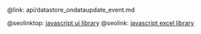 @link: api/datastore_ondataupdate_event.md

@seolinktop: [javascript ui library](https://webix.com)
@seolink: [javascript excel library](https://webix.com/widget/excel_viewer/)